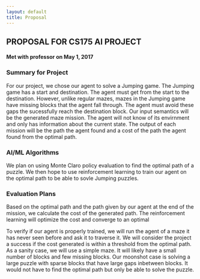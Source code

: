 ```yaml
---
layout: default
title: Proposal
---
```


## PROPOSAL FOR CS175 AI PROJECT
#### Met with professor on May 1, 2017


### Summary for Project

For our project, we chose our agent to solve a Jumping game. The Jumping game has a start and destination. The agent must get from the start to the destination. However, unlike regular mazes, mazes in the Jumping game have missing blocks that the agent fall through. The agent must avoid these gaps the sucessfully reach the destination block. Our input semantics will be the generated maze mission. The agent will not know of its envirnment and only has information about the current state. The output of each mission will be the path the agent found and a cost of the path the agent found from the optimal path. 
    
### AI/ML Algorithms

We plan on using Monte Claro policy evaluation to find the optimal path of a puzzle. We then hope to use reinforcement learning to train our agent on the optimal path to be able to sovle Jumping puzzles.
    
### Evaluation Plans

Based on the optimal path and the path given by our agent at the end of the mission, we calculate the cost of the generated path. The reinforcement learning will optimize the cost and converge to an optimal 

To verify if our agent is properly trained, we will run the agent of a maze it has never seen before and ask it to traverse it. We will consider the project a success if the cost generated is within a threshold from the optimal path. As a sanity case, we will use a simple maze. It will likely have a small number of blocks and few missing blocks. Our moonshot case is solving a large puzzle with sparse blocks that have large gaps inbetween blocks. It would not have to find the optimal path but only be able to solve the puzzle. 

